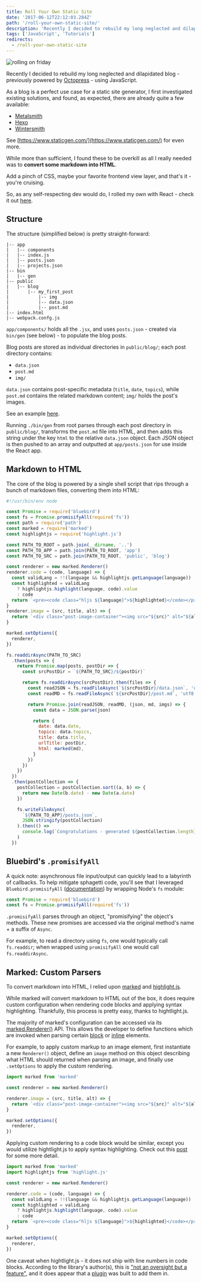 ```yaml
---
title: Roll Your Own Static Site
date: '2017-06-12T22:12:03.284Z'
path: '/roll-your-own-static-site/'
description: 'Recently I decided to rebuild my long neglected and dilapidated blog - previously powered by Octopress - using JavaScript.'
tags: ['JavaScript', 'Tutorials']
redirects:
  - /roll-your-own-static-site
---
```


![rolling on friday](./rolling.gif)

Recently I decided to rebuild my long neglected and dilapidated blog - previously powered by [Octopress](http://octopress.org/) - using JavaScript.

As a blog is a perfect use case for a static site generator, I first investigated existing solutions, and found, as expected, there are already quite a few available:

- [Metalsmith](http://www.metalsmith.io/)
- [Hexo](https://hexo.io/)
- [Wintersmith](http://wintersmith.io/)

See [https://www.staticgen.com/](https://www.staticgen.com/) for even more.

While more than sufficient, I found these to be overkill as all I really needed was to **convert some markdown into HTML**.

Add a pinch of CSS, maybe your favorite frontend view layer, and that's it - you're cruising.

So, as any self-respecting dev would do, I rolled my own with React - check it out [here](https://github.com/cheshireoctopus/cheshireoctopus.github.io).

## Structure

The structure (simplified below) is pretty straight-forward:

```
|-- app
|	|-- components
|	|-- index.js
|	|-- posts.json
|	|-- projects.json
|-- bin
|	|-- gen
|-- public
|	|-- blog
|		|-- my_first_post
|			|-- img
|			|-- data.json
|			|-- post.md
|-- index.html
|-- webpack.confg.js
```

`app/components/` holds all the `.jsx`, and uses `posts.json` - created via `bin/gen` (see below) - to populate the blog posts.

Blog posts are stored as individual directories in `public/blog/`; each post directory contains:

- `data.json`
- `post.md`
- `img/`

`data.json` contains post-specific metadata (`title`, `date`, `topics`), while `post.md` contains the related markdown content; `img/` holds the post's images.

See an example [here](https://github.com/cheshireoctopus/cheshireoctopus.github.io/tree/master/public/blog/twilio_on_rails_sms_basics).

Running `./bin/gen` from root parses through each post directory in `public/blog/`, transforms the `post.md` file into HTML, and then adds this string under the key `html` to the relative `data.json` object. Each JSON object is then pushed to an array and outputted at `app/posts.json` for use inside the React app.

## Markdown to HTML

The core of the blog is powered by a single shell script that rips through a bunch of markdown files, converting them into HTML:

```javascript
#!/usr/bin/env node

const Promise = require('bluebird')
const fs = Promise.promisifyAll(require('fs'))
const path = require('path')
const marked = require('marked')
const highlightjs = require('highlight.js')

const PATH_TO_ROOT = path.join(__dirname, '..')
const PATH_TO_APP = path.join(PATH_TO_ROOT, 'app')
const PATH_TO_SRC = path.join(PATH_TO_ROOT, 'public', 'blog')

const renderer = new marked.Renderer()
renderer.code = (code, language) => {
  const validLang = !!(language && highlightjs.getLanguage(language))
  const highlighted = validLang
    ? highlightjs.highlight(language, code).value
    : code
  return `<pre><code class="hljs ${language}">${highlighted}</code></pre>`
}
renderer.image = (src, title, alt) => {
  return `<div class="post-image-container"><img src="${src}" alt="${alt}"/></div>`
}

marked.setOptions({
  renderer,
})

fs.readdirAsync(PATH_TO_SRC)
  .then(posts => {
    return Promise.map(posts, postDir => {
      const srcPostDir = `${PATH_TO_SRC}/${postDir}`

      return fs.readdirAsync(srcPostDir).then(files => {
        const readJSON = fs.readFileAsync(`${srcPostDir}/data.json`, 'utf8')
        const readMD = fs.readFileAsync(`${srcPostDir}/post.md`, 'utf8')

        return Promise.join(readJSON, readMD, (json, md, imgs) => {
          const data = JSON.parse(json)

          return {
            date: data.date,
            topics: data.topics,
            title: data.title,
            urlTitle: postDir,
            html: marked(md),
          }
        })
      })
    })
  })
  .then(postCollection => {
    postCollection = postCollection.sort((a, b) => {
      return new Date(b.date) - new Date(a.date)
    })

    fs.writeFileAsync(
      `${PATH_TO_APP}/posts.json`,
      JSON.stringify(postCollection)
    ).then(() =>
      console.log(`Congratulations - generated ${postCollection.length} posts.`)
    )
  })
```

## Bluebird's `.promisifyAll`

A quick note: asynchronous file input/output can quickly lead to a labyrinth of callbacks. To help mitigate sphagetti code, you'll see that I leveraged `Bluebird.promisifyAll` ([documentation](http://bluebirdjs.com/docs/api/promise.promisifyall.html)) by wrapping Node's `fs` module:

```javascript
const Promise = require('bluebird')
const fs = Promise.promisifyAll(require('fs'))
```

`.promisifyAll` parses through an object, "promisifying" the object's methods. These new promises are accessed via the original method's name + a suffix of `Async`.

For example, to read a directory using `fs`, one would typically call `fs.readdir`; when wrapped using `promisifyAll` one would call `fs.readdirAsync`.

## Marked: Custom Parsers

To convert markdown into HTML, I relied upon [marked](https://github.com/chjj/marked) and [highlight.js](https://highlightjs.org/).

While marked will convert markdown to HTML out of the box, it does require custom configuration when rendering code blocks and applying syntax highlighting. Thankfully, this process is pretty easy, thanks to hightlight.js.

The majority of marked's configuration can be accessed via its [marked.Renderer()](https://github.com/chjj/marked#renderer) API. This allows the developer to define functions which are invoked when parsing certain [block](https://github.com/chjj/marked#block-level-renderer-methods) or [inline](https://github.com/chjj/marked#inline-level-renderer-methods) elements.

For example, to apply custom markup to an image element, first instantiate a new `Renderer()` object, define an `image` method on this object describing what HTML should returned when parsing an image, and finally use `.setOptions` to apply the custom rendering.

```javascript
import marked from 'marked'

const renderer = new marked.Renderer()

renderer.image = (src, title, alt) => {
  return `<div class="post-image-container"><img src="${src}" alt="${alt}"/></div>`
}

marked.setOptions({
  renderer,
})
```

Applying custom rendering to a code block would be similar, except you would utilize hightlight.js to apply syntax highlighting. Check out this [post](http://shuheikagawa.com/blog/2015/09/21/using-highlight-js-with-marked/) for some more detail.

```javascript
import marked from 'marked'
import highlightjs from 'highlight.js'

const renderer = new marked.Renderer()

renderer.code = (code, language) => {
  const validLang = !!(language && highlightjs.getLanguage(language))
  const highlighted = validLang
    ? highlightjs.highlight(language, code).value
    : code
  return `<pre><code class="hljs ${language}">${highlighted}</code></pre>`
}

marked.setOptions({
  renderer,
})
```

One caveat when hightlight.js - it does not ship with line numbers in code blocks. According to the library's author(s), this is ["not an oversight but a feature"](http://highlightjs.readthedocs.io/en/latest/line-numbers.html), and it does appear that a [plugin](https://github.com/wcoder/highlightjs-line-numbers.js/) was built to add them in.
